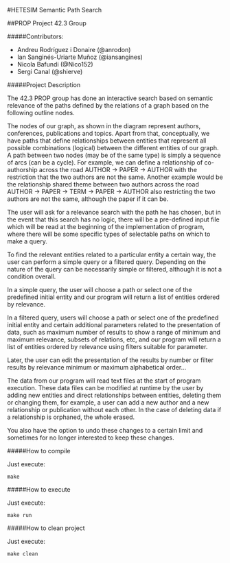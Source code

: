 #HETESIM Semantic Path Search

##PROP Project 42.3 Group

#####Contributors:

- Andreu Rodríguez i Donaire (@anrodon)
- Ian Sanginés-Uriarte Muñoz (@iansangines)
- Nicola Bafundi (@Nico152)
- Sergi Canal (@shierve)

#####Project Description

The 42.3 PROP group has done an interactive search based on semantic relevance of the paths defined by the relations of a graph based on the following outline nodes.

The nodes of our graph, as shown in the diagram represent authors, conferences, publications and topics. Apart from that, conceptually, we have paths that define relationships between entities that represent all possible combinations (logical) between the different entities of our graph. A path between two nodes (may be of the same type) is simply a sequence of arcs (can be a cycle). For example, we can define a relationship of co-authorship across the road AUTHOR -> PAPER -> AUTHOR with the restriction that the two authors are not the same. Another example would be the relationship shared theme between two authors across the road AUTHOR -> PAPER -> TERM -> PAPER -> AUTHOR also restricting the two authors are not the same, although the paper if it can be.

The user will ask for a relevance search with the path he has chosen, but in the event that this search has no logic, there will be a pre-defined input file which will be read at the beginning of the implementation of program, where there will be some specific types of selectable paths on which to make a query.

To find the relevant entities related to a particular entity a certain way, the user can perform a simple query or a filtered query. Depending on the nature of the query can be necessarily simple or filtered, although it is not a condition overall.

In a simple query, the user will choose a path or select one of the predefined initial entity and our program will return a list of entities ordered by relevance.

In a filtered query, users will choose a path or select one of the predefined initial entity and certain additional parameters related to the presentation of data, such as maximum number of results to show a range of minimum and maximum relevance, subsets of relations, etc, and our program will return a list of entities ordered by relevance using filters suitable for parameter.

Later, the user can edit the presentation of the results by number or filter results by relevance minimum or maximum alphabetical order...

The data from our program will read text files at the start of program execution. These data files can be modified at runtime by the user by adding new entities and direct relationships between entities, deleting them or changing them, for example, a user can add a new author and a new relationship or publication without each other. In the case of deleting data if a relationship is orphaned, the whole erased.

You also have the option to undo these changes to a certain limit and sometimes for no longer interested to keep these changes.


#####How to compile

Just execute:

`make`


#####How to execute

Just execute:

`make run`

#####How to clean project

Just execute:

`make clean`